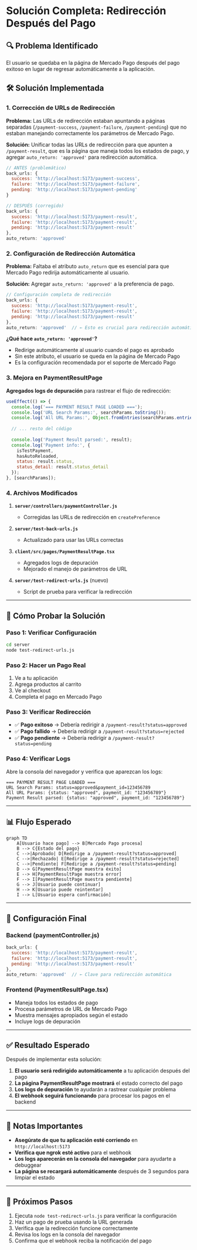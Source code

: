 # Solución Completa: Redirección Después del Pago

## 🔍 **Problema Identificado**

El usuario se quedaba en la página de Mercado Pago después del pago exitoso en lugar de regresar automáticamente a la aplicación.

## 🛠️ **Solución Implementada**

### **1. Corrección de URLs de Redirección**

**Problema:** Las URLs de redirección estaban apuntando a páginas separadas (`/payment-success`, `/payment-failure`, `/payment-pending`) que no estaban manejando correctamente los parámetros de Mercado Pago.

**Solución:** Unificar todas las URLs de redirección para que apunten a `/payment-result`, que es la página que maneja todos los estados de pago, y agregar `auto_return: 'approved'` para redirección automática.

```javascript
// ANTES (problemático)
back_urls: {
  success: 'http://localhost:5173/payment-success',
  failure: 'http://localhost:5173/payment-failure',
  pending: 'http://localhost:5173/payment-pending'
}

// DESPUÉS (corregido)
back_urls: {
  success: 'http://localhost:5173/payment-result',
  failure: 'http://localhost:5173/payment-result',
  pending: 'http://localhost:5173/payment-result'
},
auto_return: 'approved'
```

### **2. Configuración de Redirección Automática**

**Problema:** Faltaba el atributo `auto_return` que es esencial para que Mercado Pago redirija automáticamente al usuario.

**Solución:** Agregar `auto_return: 'approved'` a la preferencia de pago.

```javascript
// Configuración completa de redirección
back_urls: {
  success: 'http://localhost:5173/payment-result',
  failure: 'http://localhost:5173/payment-result',
  pending: 'http://localhost:5173/payment-result'
},
auto_return: 'approved'  // ← Esto es crucial para redirección automática
```

**¿Qué hace `auto_return: 'approved'`?**
- Redirige automáticamente al usuario cuando el pago es aprobado
- Sin este atributo, el usuario se queda en la página de Mercado Pago
- Es la configuración recomendada por el soporte de Mercado Pago

### **3. Mejora en PaymentResultPage**

**Agregados logs de depuración** para rastrear el flujo de redirección:

```javascript
useEffect(() => {
  console.log('=== PAYMENT RESULT PAGE LOADED ===');
  console.log('URL Search Params:', searchParams.toString());
  console.log('All URL Params:', Object.fromEntries(searchParams.entries()));
  
  // ... resto del código
  
  console.log('Payment Result parsed:', result);
  console.log('Payment info:', {
    isTestPayment,
    hasAutoReloaded,
    status: result.status,
    status_detail: result.status_detail
  });
}, [searchParams]);
```

### **4. Archivos Modificados**

1. **`server/controllers/paymentController.js`**
   - Corregidas las URLs de redirección en `createPreference`

2. **`server/test-back-urls.js`**
   - Actualizado para usar las URLs correctas

3. **`client/src/pages/PaymentResultPage.tsx`**
   - Agregados logs de depuración
   - Mejorado el manejo de parámetros de URL

4. **`server/test-redirect-urls.js`** (nuevo)
   - Script de prueba para verificar la redirección

---

## 🧪 **Cómo Probar la Solución**

### **Paso 1: Verificar Configuración**
```bash
cd server
node test-redirect-urls.js
```

### **Paso 2: Hacer un Pago Real**
1. Ve a tu aplicación
2. Agrega productos al carrito
3. Ve al checkout
4. Completa el pago en Mercado Pago

### **Paso 3: Verificar Redirección**
- ✅ **Pago exitoso** → Debería redirigir a `/payment-result?status=approved`
- ✅ **Pago fallido** → Debería redirigir a `/payment-result?status=rejected`
- ✅ **Pago pendiente** → Debería redirigir a `/payment-result?status=pending`

### **Paso 4: Verificar Logs**
Abre la consola del navegador y verifica que aparezcan los logs:
```
=== PAYMENT RESULT PAGE LOADED ===
URL Search Params: status=approved&payment_id=123456789
All URL Params: {status: "approved", payment_id: "123456789"}
Payment Result parsed: {status: "approved", payment_id: "123456789"}
```

---

## 📊 **Flujo Esperado**

```mermaid
graph TD
    A[Usuario hace pago] --> B[Mercado Pago procesa]
    B --> C{Estado del pago}
    C -->|Aprobado| D[Redirige a /payment-result?status=approved]
    C -->|Rechazado| E[Redirige a /payment-result?status=rejected]
    C -->|Pendiente| F[Redirige a /payment-result?status=pending]
    D --> G[PaymentResultPage muestra éxito]
    E --> H[PaymentResultPage muestra error]
    F --> I[PaymentResultPage muestra pendiente]
    G --> J[Usuario puede continuar]
    H --> K[Usuario puede reintentar]
    I --> L[Usuario espera confirmación]
```

---

## 🔧 **Configuración Final**

### **Backend (paymentController.js)**
```javascript
back_urls: {
  success: 'http://localhost:5173/payment-result',
  failure: 'http://localhost:5173/payment-result',
  pending: 'http://localhost:5173/payment-result'
},
auto_return: 'approved'  // ← Clave para redirección automática
```

### **Frontend (PaymentResultPage.tsx)**
- Maneja todos los estados de pago
- Procesa parámetros de URL de Mercado Pago
- Muestra mensajes apropiados según el estado
- Incluye logs de depuración

---

## ✅ **Resultado Esperado**

Después de implementar esta solución:

1. **El usuario será redirigido automáticamente** a tu aplicación después del pago
2. **La página PaymentResultPage mostrará** el estado correcto del pago
3. **Los logs de depuración** te ayudarán a rastrear cualquier problema
4. **El webhook seguirá funcionando** para procesar los pagos en el backend

---

## 🚨 **Notas Importantes**

- **Asegúrate de que tu aplicación esté corriendo** en `http://localhost:5173`
- **Verifica que ngrok esté activo** para el webhook
- **Los logs aparecerán en la consola del navegador** para ayudarte a debuggear
- **La página se recargará automáticamente** después de 3 segundos para limpiar el estado

---

## 🎯 **Próximos Pasos**

1. Ejecuta `node test-redirect-urls.js` para verificar la configuración
2. Haz un pago de prueba usando la URL generada
3. Verifica que la redirección funcione correctamente
4. Revisa los logs en la consola del navegador
5. Confirma que el webhook reciba la notificación del pago 